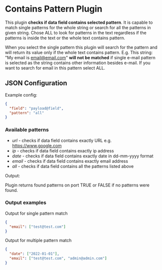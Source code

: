 # Contains Pattern Plugin

This plugin __checks if data field contains selected pattern__. It is capable to match single patterns for the whole string
or search for all the patterns in given string. Chose ALL to look for patterns in the text regardless if the patterns
is inside the text or the whole text contains pattern.

When you select the single pattern this plugin will search for the pattern and will return its value only if the whole
text contains pattern. E.g. This string: "My email is email@email.com" __will not be matched__ if single e-mail pattern is
selected as the string contains other information besides e-mail. If you want to search for email in this pattern 
select ALL.

## JSON Configuration

Example config:

```json
{
  "field": "payload@field",
  "pattern": "all"
}
```

### Available patterns
* *url* - checks if data field contains exactly URL e.g. https://www.google.com 
* *ip* - checks if data field contains exactly ip address
* *date* - checks if data field contains exactly date in dd-mm-yyyy format
* *email* - checks if data field contains exactly email address
* *all* - checks if data field contains all the patterns listed above

Output:

Plugin returns found patterns on port TRUE or FALSE if no patterns were found.

### Output examples

Output for single pattern match

```json
{
  "email": ["test@test.com"]
}
```

Output for multiple pattern match

```json
{
  "date": ["2022-01-01"],
  "email": ["test@test.com", "admin@admin.com"]
}
```